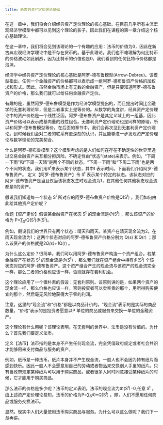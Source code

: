 ```yaml
---
title: 新古典资产定价理论基础
---
```

在这一章中，我们将会介绍经典资产定价理论的核心基础。在目前几乎所有主流宏观经济学模型中都可以见到这个理论的影子，因此我们在课程的第一章介绍这个核心基础理论。

在这一章中，我们将会见到该理论的一个有趣的应用：法币的价值为0，因此在新古典宏观经济学理论中是不存在货币的。基于此理论，我们也不难理解为何比特币的价格波动如此剧烈，因为比特币的价值也是0，我们看到的任何比特币价格都是泡沫。

经济学中经典资产定价理论的核心基础是阿罗-德布鲁模型(Arrow-Debreu)。该模型指出，任何一个金融资产的价格都可以表示成一组阿罗-德布鲁资产价格的加权求和形式。因此，虽然金融市场上有无数的金融资产，但是只要知道阿罗-德布鲁资产的价格，那么我们就可以给任何金融资产定价。

有趣的是，虽然阿罗-德布鲁模型是作为经济学模型提出的，而且提出时间比金融学的无套利理论早，但是二者事实上是等价的。从数学的角度讲，经典资产定价理论中的资产价格是一个线性泛函，阿罗-德布鲁资产是其定义域上的一组基，因此资产价格可以表示成基向量的线性组合。无套利资产定价理论也是同样的原理，所以和阿罗-德布鲁模型等价。在后面的章节中，我们会再次见到无套利资产定价理论。到时候我们会对二者的联系有更深刻的认识，并且能够进一步发现资产定价理论与数学理论的完美契合。

什么是阿罗-德布鲁模型？这个模型考虑的是人们如何在存在不确定性的世界里通过交易金融资产来互相分担风险。不确定性由“状态”(state)来表示。例如，“下周一下雨”和“下周一天晴”是两个不同的状态，“下周一下雨”和“下周二下雨”也是两个不同的状态。我们用S<sup>t</sup>来表示某个状态，其中t  表示时间。下面我们介绍阿罗-德布鲁资产。 
定义【阿罗-德布鲁资产】令 S<sup>t</sup> 表示某个特定的状态。该状态对应的阿罗-德布鲁资产是当且仅当该状态发生时现金流为1，在其他任何其他状态现金流都是0的资产。

假设我们知道每一个状态 S<sup>t</sup> 所对应的阿罗-德布鲁资产价格是Q(S<sup>t</sup>)  ，我们如何由此给其他资产定价呢？

命题【资产定价】假设某金融资产在状态 S<sup>t</sup> 的现金流是$\Phi$(S<sup>t</sup>)  ，那么该资产的价格为 P=$\sum$<sub>S<sup>t</sup></sub>Q(S<sup>t</sup>)$\Phi$(S<sup>t</sup>)。

例如，假设我们的世界只有两个状态：晴天和雨天。某资产在晴天现金流为2，在雨天现金流为1；这两个状态对应的阿罗-德布鲁资产价格分别为 Q(s) 和Q(r)  ；那么该资产的价格就是2*Q(s)+1*Q(r)  。

为什么这么定价？很简单，我们可以用阿罗-德布鲁资产构造一个资产组合。若某金融资产在状态 S<sup>t</sup> 的现金流是$\Phi$(S<sup>t</sup>)  ，那么我们就在资产组合中持有$\Phi$(S<sup>t</sup>)   个该状态对应的阿罗-德布鲁资产。这个资产组合产生的现金流与该资产的现金流完全一样，那么二者的价格也应该一样，否则就存在套利机会。

这个理论应用了一个很朴素的假设：无套利原则。该原则讲的是，如果两个资产的现金流一样，那么价格也应该一样。否则投资者可以卖空贵的那个，用所得购买便宜的那个，然后毫无风险地获得大于零的利润。

注意，这里的“现金流”和“价格”都是以商品计价的。“现金流”表示的是实际的商品数量，“价格”表示的是投资者愿意以P  单位的商品或服务来交换一单位的金融资产。

这个理论有什么用呢？该理论表明，在无套利的世界中，法币是没有价值的。为什么？首先我们要定义法币。

定义【法币】法币指的是本身不产生任何现金流，完全凭借政府规定或者社会共识才能够用来支付商品与服务的资产。

例如，纸币是一种法币。纸片本身并不产生现金流，一般人也不会因为持有纸片而感到快乐。因此一般人不会愿意用自己的劳动或者物品来交换别人手里的纸片。只有当政府规定某种纸片可以用于购买商品，或者很多人同时同意接受某种纸片的时候，它才能用于购买商品。

那么法币的价格是多少呢？法币的定义表明，法币的现金流为$\Phi$(S<sup>t</sup>)=0,任意 S<sup>t</sup></sub> 。由上述资产定价理论易知，法币的价格为P=$\sum$<sub>S<sup>t</sup></sub>0*Q(S<sup>t</sup>) 。即，人们不愿用任何商品或服务交换法币。

显然，现实中人们大量使用法币购买商品与服务。为什么可以这么做呢？我们下一章再讲。